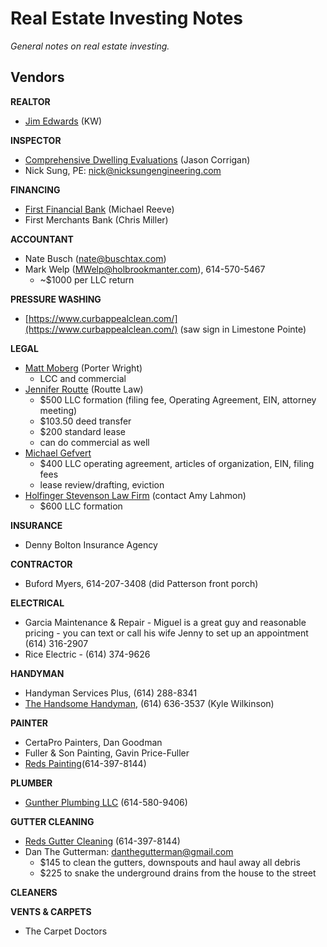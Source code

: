 # Real Estate Investing Notes
*General notes on real estate investing.*

## Vendors

**REALTOR**
- [Jim Edwards](https://www.kw.com/kw/agent/theedwardsteam) (KW)

**INSPECTOR**
- [Comprehensive Dwelling Evaluations](http://cdehomeinspection.com/) (Jason Corrigan)
- Nick Sung, PE: nick@nicksungengineering.com 

**FINANCING**
- [First Financial Bank](https://www.bankatfirst.com/content/first-financial-bank/home/personal/mortgage-loan/loanofficer/michael-reeve.html) (Michael Reeve)
- First Merchants Bank (Chris Miller)

**ACCOUNTANT**
- Nate Busch (nate@buschtax.com)
- Mark Welp (MWelp@holbrookmanter.com), 614-570-5467
  - ~$1000 per LLC return

**PRESSURE WASHING**
- [https://www.curbappealclean.com/](https://www.curbappealclean.com/) (saw sign in Limestone Pointe)


**LEGAL**
- [Matt Moberg](https://www.porterwright.com/matthew-e-moberg/) (Porter Wright)
  - LCC and commercial
- [Jennifer Routte](http://routtelaw.com/our-attorneys/attorney-jennifer-routte/) (Routte Law)
  - $500 LLC formation (filing fee, Operating Agreement, EIN, attorney meeting)
  - $103.50 deed transfer
  - $200 standard lease
  - can do commercial as well
- [Michael Gefvert](https://www.gefvertlaw.com/)
  - $400 LLC operating agreement, articles of organization, EIN, filing fees
  - lease review/drafting, eviction
- [Holfinger Stevenson Law Firm](https://www.holfingerlaw.com/) (contact Amy Lahmon)
  - $600 LLC formation

**INSURANCE**
- Denny Bolton Insurance Agency

**CONTRACTOR**
- Buford Myers,  614-207-3408 (did Patterson front porch)

**ELECTRICAL**
- Garcia Maintenance & Repair - Miguel is a great guy and reasonable pricing - you can text or call his wife Jenny to set up an appointment (614) 316-2907
- Rice Electric - (614) 374-9626

**HANDYMAN**
- Handyman Services Plus, (614) 288-8341
- [The Handsome Handyman](https://www.handsome-handyman.com/), (614) 636-3537 (Kyle Wilkinson)

**PAINTER**
- CertaPro Painters, Dan Goodman
- Fuller & Son Painting, Gavin Price-Fuller
- [Reds Painting](http://www.redspainting.com/)(614-397-8144)

**PLUMBER**
- [Gunther Plumbing LLC](https://www.guntherplumbing.com/) (614-580-9406)

**GUTTER CLEANING**
- [Reds Gutter Cleaning](http://www.redsguttercleaning.com/) (614-397-8144)
- Dan The Gutterman: danthegutterman@gmail.com
  - $145 to clean the gutters, downspouts and haul away all debris
  - $225 to snake the underground drains from the house to the street 

**CLEANERS**

**VENTS & CARPETS**
- The Carpet Doctors
